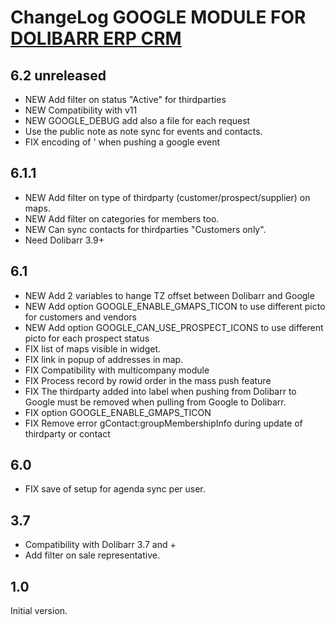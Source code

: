 # ChangeLog GOOGLE MODULE FOR <a href="https://www.dolibarr.org">DOLIBARR ERP CRM</a> 


## 6.2 unreleased

- NEW Add filter on status "Active" for thirdparties
- NEW Compatibility with v11
- NEW GOOGLE_DEBUG add also a file for each request
- Use the public note as note sync for events and contacts.
- FIX encoding of ' when pushing a google event


## 6.1.1

- NEW Add filter on type of thirdparty (customer/prospect/supplier) on maps.
- NEW Add filter on categories for members too.
- NEW Can sync contacts for thirdparties "Customers only".
- Need Dolibarr 3.9+


## 6.1

- NEW Add 2 variables to hange TZ offset between Dolibarr and Google
- NEW Add option GOOGLE_ENABLE_GMAPS_TICON to use different picto for customers and vendors
- NEW Add option GOOGLE_CAN_USE_PROSPECT_ICONS to use different picto for each prospect status
- FIX list of maps visible in widget.
- FIX link in popup of addresses in map.
- FIX Compatibility with multicompany module
- FIX Process record by rowid order in the mass push feature
- FIX The thirdparty added into label when pushing from Dolibarr to Google must be 
  removed when pulling from Google to Dolibarr.
- FIX option GOOGLE_ENABLE_GMAPS_TICON
- FIX Remove error gContact:groupMembershipInfo during update of thirdparty or contact


## 6.0

- FIX save of setup for agenda sync per user.


## 3.7

- Compatibility with Dolibarr 3.7 and +
- Add filter on sale representative.


## 1.0

Initial version.
